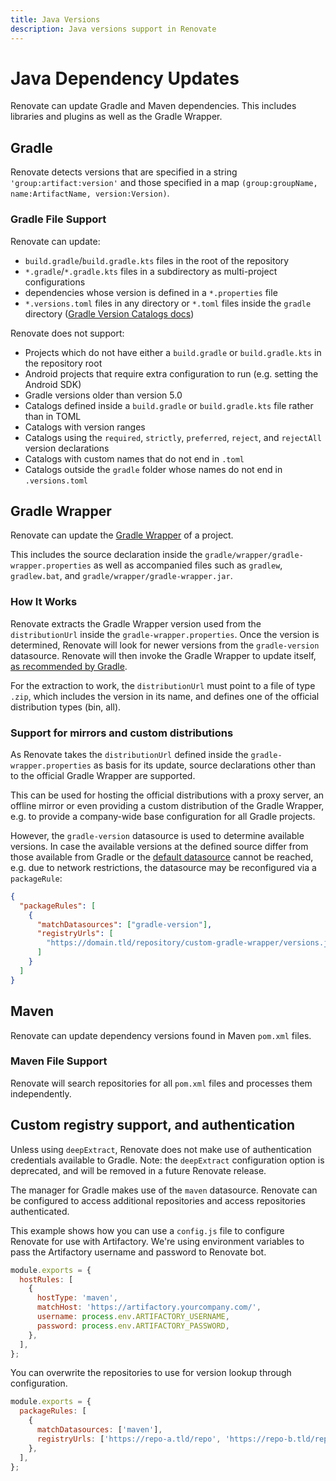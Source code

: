 ```yaml
---
title: Java Versions
description: Java versions support in Renovate
---
```


# Java Dependency Updates

Renovate can update Gradle and Maven dependencies.
This includes libraries and plugins as well as the Gradle Wrapper.

## Gradle

Renovate detects versions that are specified in a string `'group:artifact:version'` and those specified in a map `(group:groupName, name:ArtifactName, version:Version)`.

### Gradle File Support

Renovate can update:

- `build.gradle`/`build.gradle.kts` files in the root of the repository
- `*.gradle`/`*.gradle.kts` files in a subdirectory as multi-project configurations
- dependencies whose version is defined in a `*.properties` file
- `*.versions.toml` files in any directory or `*.toml` files inside the `gradle`
  directory ([Gradle Version Catalogs docs](https://docs.gradle.org/current/userguide/platforms.html))

Renovate does not support:

- Projects which do not have either a `build.gradle` or `build.gradle.kts` in the repository root
- Android projects that require extra configuration to run (e.g. setting the Android SDK)
- Gradle versions older than version 5.0
- Catalogs defined inside a `build.gradle` or `build.gradle.kts` file rather than in TOML
- Catalogs with version ranges
- Catalogs using the `required`, `strictly`, `preferred`, `reject`, and `rejectAll` version declarations
- Catalogs with custom names that do not end in `.toml`
- Catalogs outside the `gradle` folder whose names do not end in `.versions.toml`

## Gradle Wrapper

Renovate can update the [Gradle Wrapper](https://docs.gradle.org/current/userguide/gradle_wrapper.html) of a project.

This includes the source declaration inside the `gradle/wrapper/gradle-wrapper.properties` as well as accompanied files such as `gradlew`, `gradlew.bat`, and `gradle/wrapper/gradle-wrapper.jar`.

### How It Works

Renovate extracts the Gradle Wrapper version used from the `distributionUrl` inside the `gradle-wrapper.properties`.
Once the version is determined, Renovate will look for newer versions from the `gradle-version` datasource.
Renovate will then invoke the Gradle Wrapper to update itself, [as recommended by Gradle](https://docs.gradle.org/current/userguide/gradle_wrapper.html#sec:upgrading_wrapper).

For the extraction to work, the `distributionUrl` must point to a file of type `.zip`, which includes the version in its name, and defines one of the official distribution types (bin, all).

### Support for mirrors and custom distributions

As Renovate takes the `distributionUrl` defined inside the `gradle-wrapper.properties` as basis for its update, source declarations other than to the official Gradle Wrapper are supported.

This can be used for hosting the official distributions with a proxy server, an offline mirror or even providing a custom distribution of the Gradle Wrapper, e.g. to provide a company-wide base configuration for all Gradle projects.

However, the `gradle-version` datasource is used to determine available versions.
In case the available versions at the defined source differ from those available from Gradle or the [default datasource](https://services.gradle.org/versions/all) cannot be reached, e.g. due to network restrictions, the datasource may be reconfigured via a `packageRule`:

```json
{
  "packageRules": [
    {
      "matchDatasources": ["gradle-version"],
      "registryUrls": [
        "https://domain.tld/repository/custom-gradle-wrapper/versions.json"
      ]
    }
  ]
}
```

## Maven

Renovate can update dependency versions found in Maven `pom.xml` files.

### Maven File Support

Renovate will search repositories for all `pom.xml` files and processes them independently.

## Custom registry support, and authentication

Unless using `deepExtract`, Renovate does not make use of authentication credentials available to Gradle.
Note: the `deepExtract` configuration option is deprecated, and will be removed in a future Renovate release.

The manager for Gradle makes use of the `maven` datasource.
Renovate can be configured to access additional repositories and access repositories authenticated.

This example shows how you can use a `config.js` file to configure Renovate for use with Artifactory.
We're using environment variables to pass the Artifactory username and password to Renovate bot.

```js
module.exports = {
  hostRules: [
    {
      hostType: 'maven',
      matchHost: 'https://artifactory.yourcompany.com/',
      username: process.env.ARTIFACTORY_USERNAME,
      password: process.env.ARTIFACTORY_PASSWORD,
    },
  ],
};
```

You can overwrite the repositories to use for version lookup through configuration.

```js
module.exports = {
  packageRules: [
    {
      matchDatasources: ['maven'],
      registryUrls: ['https://repo-a.tld/repo', 'https://repo-b.tld/repo'],
    },
  ],
};
```

